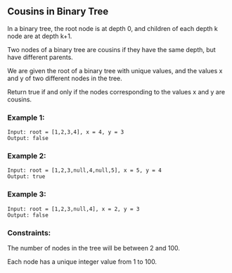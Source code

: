 ## Cousins in Binary Tree

In a binary tree, the root node is at depth 0, and children of each depth k node are at depth k+1.

Two nodes of a binary tree are cousins if they have the same depth, but have different parents.

We are given the root of a binary tree with unique values, and the values x and y of two different nodes in the tree.

Return true if and only if the nodes corresponding to the values x and y are cousins.

 

### Example 1:
```
Input: root = [1,2,3,4], x = 4, y = 3
Output: false
```
### Example 2:
```
Input: root = [1,2,3,null,4,null,5], x = 5, y = 4
Output: true
```
### Example 3:
```
Input: root = [1,2,3,null,4], x = 2, y = 3
Output: false
```

### Constraints:

The number of nodes in the tree will be between 2 and 100.

Each node has a unique integer value from 1 to 100.


